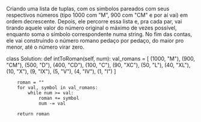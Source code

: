 Criando uma lista de tuplas, com os simbolos pareados com seus respectivos números (tipo 1000 com "M", 900 com "CM" e por aí vai) em ordem decrescente. Depois, ele percorre essa lista e, pra cada par, vai tirando aquele valor do número original o máximo de vezes possível, enquanto soma o símbolo correspondente numa string. No fim das contas, ele vai construindo o número romano pedaço por pedaço, do maior pro menor, até o número virar zero.

class Solution:
    def intToRoman(self, num):
        val_romans = [
            (1000, "M"),
            (900,  "CM"),
            (500,  "D"),
            (400,  "CD"),
            (100,  "C"),
            (90,   "XC"),
            (50,   "L"),
            (40,   "XL"),
            (10,   "X"),
            (9,    "IX"),
            (5,    "V"),
            (4,    "IV"),
            (1,    "I")
        ]
        
        roman = ""
        for val, symbol in val_romans:
            while num >= val:
                roman += symbol
                num -= val
        
        return roman
